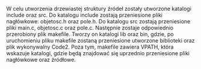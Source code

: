 W celu utworzenia drzewiastej struktury źródeł zostały utworzone katalogi include oraz src. Do katalogu include zostają przeniesione pliki nagłówkowe: objetosc.h oraz pole.h. Do katalogu src zostają przeniesione pliki main.c, objetosc.c oraz pole.c. Następnie zostaje odpowiednio przerobiony plik makefile. Tworzy on katalogi lib oraz bin, gdzie, po uruchomieniu pliku makefile zostaną przeniesione utworzone biblioteki oraz plik wykonywalny Code2. Poza tym, makefile zawiera VPATH, która wskazuje katalogi, gdzie będą znajdować się uprzednio przeniesione pliki nagłówkowe oraz źródłowe.

